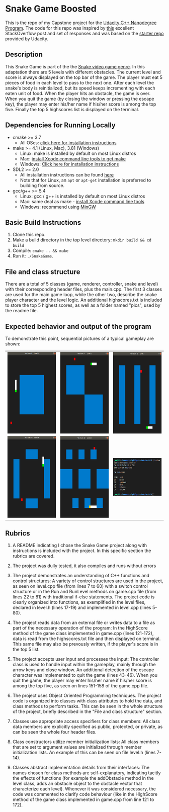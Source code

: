 # Snake Game Boosted

This is the repo of my Capstone project for the [Udacity C++ Nanodegree Program](https://www.udacity.com/course/c-plus-plus-nanodegree--nd213). The code for this repo was inspired by [this](https://codereview.stackexchange.com/questions/212296/snake-game-in-c-with-sdl) excellent StackOverflow post and set of responses and was based on the [starter repo](https://github.com/udacity/CppND-Capstone-Snake-Game) provided by Udacity.

## Description
This Snake Game is part of the the [Snake video game genre](https://en.wikipedia.org/wiki/Snake_(video_game_genre)). In this adaptation there are 5 levels with different obstacles.  The current level and score is always displayed on the top bar of the game. The player must eat 5 pieces of food in each level to pass to the next one. After each level the snake's body is reinitialized, but its speed keeps incrementing with each eaten unit of food. When the player hits an obstacle, the game is over. When you quit the game (by closing the window or pressing the escape key), the player may enter his/her name if his/her score is among the top five. Finally the top 5 highscores list is displayed on the terminal. 

## Dependencies for Running Locally
* cmake >= 3.7
  * All OSes: [click here for installation instructions](https://cmake.org/install/)
* make >= 4.1 (Linux, Mac), 3.81 (Windows)
  * Linux: make is installed by default on most Linux distros
  * Mac: [install Xcode command line tools to get make](https://developer.apple.com/xcode/features/)
  * Windows: [Click here for installation instructions](http://gnuwin32.sourceforge.net/packages/make.htm)
* SDL2 >= 2.0
  * All installation instructions can be found [here](https://wiki.libsdl.org/Installation)
  * Note that for Linux, an `apt` or `apt-get` installation is preferred to building from source.
* gcc/g++ >= 5.4
  * Linux: gcc / g++ is installed by default on most Linux distros
  * Mac: same deal as make - [install Xcode command line tools](https://developer.apple.com/xcode/features/)
  * Windows: recommend using [MinGW](http://www.mingw.org/)

## Basic Build Instructions
1. Clone this repo.
2. Make a build directory in the top level directory: `mkdir build && cd build`
3. Compile: `cmake .. && make`
4. Run it: `./SnakeGame`.

## File and class structure
There are a total of 5 classes (game, renderer, controller, snake and level) with their corresponding header files, plus the main.cpp. The first 3 classes are used for the main game loop, while the other two, describe the snake player character and the level logic. An additional highscores.txt is included to store the top 5 highest scores, as well as a folder named "pics", used by the readme file. 

## Expected behavior and output of the program
To demonstrate this point, sequential pictures of a typical gameplay are shown:
<table>
  <tr>
    <td><img src="pics/level1.png" width=260 height=260></td>
    <td><img src="pics/level2.png" width=260 height=260></td>
    <td><img src="pics/level3.png" width=260 height=260></td>
  </tr>
  <tr>
    <td><img src="pics/level4.png" width=260 height=260></td>
    <td><img src="pics/level5-dead.png" width=260 height=260></td>
    <td><img src="pics/high-scores.png" width=260 height=120></td>
  </tr>
 </table>

## Rubrics
1. A README indicating I chose the Snake Game project along with instructions is included with the project. In this specific section the rubrics are covered.

2. The project was dully tested, it also compiles and runs without errors

3. The project demonstrates an understanding of C++ functions and control structures: A variety of control structures are used in the project, as seen on level.cpp file (from lines 7 to 60) with a switch control structure or in the Run and RunLevel methods on game.cpp file (from lines 22 to 81) with traditional if-else statements. The project code is clearly organized into functions, as exemplified in the level files, declared in level.h (lines 17-19) and implemented in level.cpp (lines 5-80).

4. The project reads data from an external file or writes data to a file as part of the necessary operation of the program: In the HighScore method of the game class implemented in game.cpp (lines 121-172), data is read from the highscores.txt file and then displayed on terminal. This same file may also be prevously written, if the player's score is in the top 5 list.

5. The project accepts user input and processes the input: The controller class is used to handle input within the gameplay, mainly through the arrow keys and close window. An additional detection of the escape character was implemented to quit the game (lines 43-46). When you quit the game, the player may enter his/her name if his/her score is among the top five, as seen on lines 151-158 of the game.cpp file.  

6. The project uses Object Oriented Programming techniques. The project code is organized into classes with class attributes to hold the data, and class methods to perform tasks. This can be seen in the whole structure of the project, briefly described in the "File and class structure" section.

7. Classes use appropriate access specifiers for class members: All class data members are explicitly specified as public, protected, or private, as can be seen the whole four header files.

8. Class constructors utilize member initialization lists: All class members that are set to argument values are initialized through member initialization lists. An example of this can be seen on file level.h (lines 7-14).

9. Classes abstract implementation details from their interfaces: The names chosen for class methods are self-explanatory, indicating tacitly the effects of functions (for example the addObstacle method in the level class, adds an obstacle object to the obstacle vector that characterize each level). Whenever it was considered necessary, the code was commented to clarify code behaviour (like in the HighScore method of the game class implemented in game.cpp from line 121 to 172). 